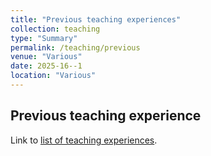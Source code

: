 ```yaml
---
title: "Previous teaching experiences"
collection: teaching
type: "Summary"
permalink: /teaching/previous
venue: "Various"
date: 2025-16--1
location: "Various"
---
```


## Previous teaching experience

<div class="wordwrap">Link to <a href="https://stephandoc.github.io/files/teaching.pdf">list of teaching experiences</a>. </div>

